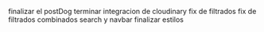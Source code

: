 finalizar el postDog
terminar integracion de cloudinary
fix de filtrados 
fix de filtrados combinados
search y navbar 
finalizar estilos
